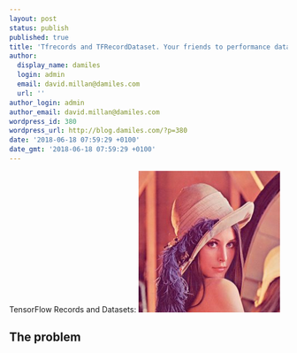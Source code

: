 ```yaml
---
layout: post
status: publish
published: true
title: 'Tfrecords and TFRecordDataset. Your friends to performance data access'
author:
  display_name: damiles
  login: admin
  email: david.millan@damiles.com
  url: ''
author_login: admin
author_email: david.millan@damiles.com
wordpress_id: 380
wordpress_url: http://blog.damiles.com/?p=380
date: '2018-06-18 07:59:29 +0100'
date_gmt: '2018-06-18 07:59:29 +0100'
---
```


TensorFlow Records and Datasets:
![Original image](/assets/2017/06/Lena_std.jpg)

## The problem

